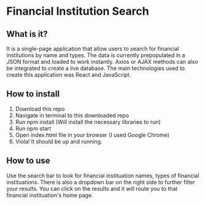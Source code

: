 # Financial Institution Search

## What is it?
It is a single-page application that allow users to search for financial institutions by name and types. The data is currently prepopulated in a JSON format and loaded to work instantly. Axios or AJAX methods can also be integrated to create a live database. The main technologies used to create this application was React and JavaScript.

## How to install
1. Download this repo
2. Navigate in terminal to this downloaded repo
3. Run npm install (Will install the necessary libraries to run)
4. Run npm start 
5. Open index.html file in your browser (I used Google Chrome)
6. Viola! It should be up and running.

## How to use
Use the search bar to look for financial instituation names, types of financial instituations. There is also a dropdown bar on the right side to further filter your results. You can click on the results and it will route you to that financial instituation's home page. 


